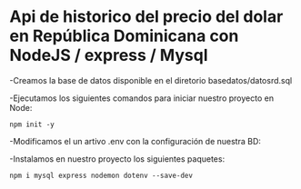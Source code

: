 # Api de historico del precio del dolar en República Dominicana con NodeJS / express / Mysql

-Creamos la base de datos disponible en el diretorio basedatos/datosrd.sql


-Ejecutamos los siguientes comandos para iniciar nuestro proyecto en Node:
	
	npm init -y
	
	
-Modificamos el un artivo .env con la configuración de nuestra BD:


-Instalamos en nuestro proyecto los siguientes paquetes:
	
	npm i mysql express nodemon dotenv --save-dev
	
